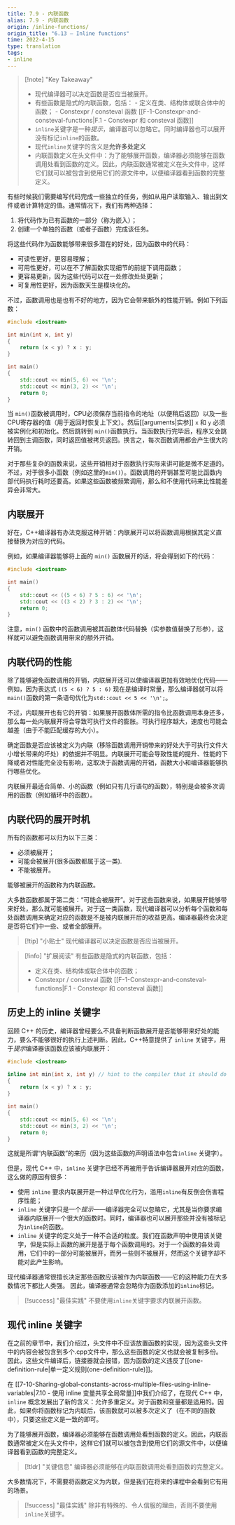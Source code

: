 ```yaml
---
title: 7.9 - 内联函数
alias: 7.9 - 内联函数
origin: /inline-functions/
origin_title: "6.13 — Inline functions"
time: 2022-4-15
type: translation
tags:
- inline
---
```


> [!note] "Key Takeaway"
> - 现代编译器可以决定函数是否应当被展开。
> - 有些函数是隐式的内联函数，包括：
>		- 定义在类、结构体或联合体中的函数；
>		- Constexpr / consteval 函数 [[F-1-Constexpr-and-consteval-functions|F.1 - Constexpr 和 consteval 函数]]
> - `inline`关键字是一种*提示*，编译器可以忽略它。同时编译器也可以展开没有标记`inline`的函数。
> - 现代`inline`关键字的含义是**允许多处定义**
> - 内联函数定义在头文件中：为了能够展开函数，编译器必须能够在函数调用处看到函数的定义。因此，内联函数通常被定义在头文件中，这样它们就可以被包含到使用它们的源文件中，以便编译器看到函数的完整定义。


有些时候我们需要编写代码完成一些独立的任务，例如从用户读取输入、输出到文件或者计算特定的值。通常情况下，我们有两种选择：

1.  将代码作为已有函数的一部分（称为嵌入）；
2.  创建一个单独的函数（或者子函数）完成该任务。

将这些代码作为函数能够带来很多潜在的好处，因为函数中的代码：

- 可读性更好，更容易理解；
- 可用性更好，可以在不了解函数实现细节的前提下调用函数；
- 更容易更新，因为这些代码可以在一处修改处处更新；
- 可复用性更好，因为函数天生是模块化的。

不过，函数调用也是也有不好的地方，因为它会带来额外的性能开销。例如下列函数：

```cpp
#include <iostream>

int min(int x, int y)
{
    return (x < y) ? x : y;
}

int main()
{
    std::cout << min(5, 6) << '\n';
    std::cout << min(3, 2) << '\n';
    return 0;
}
```


当 `min()`函数被调用时，CPU必须保存当前指令的地址（以便稍后返回）以及一些CPU寄存器的值（用于返回时恢复上下文）。然后[[arguments|实参]] `x` 和 `y` 必须被实例化和初始化。然后跳转到 `min()`函数执行。当函数执行完毕后，程序又会跳转回到主调函数，同时返回值被拷贝返回。换言之，每次函数调用都会产生很大的开销。

对于那些复杂的函数来说，这些开销相对于函数执行实际来讲可能是微不足道的。不过，对于很多小函数（例如这里的`min()`）。函数调用的开销甚至可能比函数内部代码执行耗时还要高。如果这些函数被频繁调用，那么和不使用代码来比性能差异会非常大。


## 内联展开

好在，C++编译器有办法克服这种开销：内联展开可以将函数调用根据其定义直接替换为对应的代码。

例如，如果编译器能够将上面的 `min()` 函数展开的话，将会得到如下的代码：

```cpp
#include <iostream>

int main()
{
    std::cout << ((5 < 6) ? 5 : 6) << '\n';
    std::cout << ((3 < 2) ? 3 : 2) << '\n';
    return 0;
}
```

注意，`min()` 函数中的函数调用被其函数体代码替换（实参数值替换了形参），这样就可以避免函数调用带来的额外开销。

## 内联代码的性能

除了能够避免函数调用的开销，内联展开还可以使编译器更加有效地优化代码——例如，因为表达式 `((5 < 6) ? 5 : 6)` 现在是编译时常量，那么编译器就可以将`main()`函数的第一条语句优化为`std::cout << 5 << '\n';`。

不过，内联展开也有它的开销：如果展开函数体所需的指令比函数调用本身还多，那么每一处内联展开将会导致可执行文件的膨胀。可执行程序越大，速度也可能会越差（由于不能匹配缓存的大小）。

确定函数是否应该被定义为内联（移除函数调用开销带来的好处大于可执行文件大小增长带来的坏处）的依据并不明显。内联展开可能会导致性能的提升、性能的下降或者对性能完全没有影响，这取决于函数调用的开销，函数大小和编译器能够执行哪些优化。

内联展开最适合简单、小的函数（例如只有几行语句的函数），特别是会被多次调用的函数（例如循环中的函数）。


## 内联代码的展开时机

所有的函数都可以归为以下三类：

-   必须被展开；
-   可能会被展开(很多函数都属于这一类).
-   不能被展开。

能够被展开的函数称为内联函数。

大多数函数都属于第二类：“可能会被展开”。对于这些函数来说，如果展开能够带来好处，那么就可能被展开。对于这一类函数，现代编译器可以分析每个函数和每处函数调用来确定对应的函数是不是被内联展开后的收益更高。编译器最终会决定是否将它们中一些、或者全部展开。

> [!tip] "小贴士"
> 现代编译器可以决定函数是否应当被展开。
	
> [!info] "扩展阅读"
> 有些函数是隐式的内联函数，包括：
> -   定义在类、结构体或联合体中的函数；
> -   Constexpr / consteval 函数 [[F-1-Constexpr-and-consteval-functions|F.1 - Constexpr 和 consteval 函数]]

## 历史上的 inline 关键字

回顾 C++ 的历史，编译器曾经要么不具备判断函数展开是否能够带来好处的能力，要么不能够很好的执行上述判断。因此，C++特意提供了 `inline` 关键字，用于*提示*编译器该函数应该被内联展开：

```cpp
#include <iostream>

inline int min(int x, int y) // hint to the compiler that it should do inline expansion of this function
{
    return (x < y) ? x : y;
}

int main()
{
    std::cout << min(5, 6) << '\n';
    std::cout << min(3, 2) << '\n';
    return 0;
}
```


这就是所谓“内联函数”的来历（因为这些函数的声明语法中包含`inline` 关键字）。

但是，现代 C++ 中，`inline` 关键字已经不再被用于告诉编译器展开对应的函数，这么做的原因有很多：

-   使用 `inline` 要求内联展开是一种过早优化行为，滥用`inline`有反倒会伤害程序性能；
-   `inline` 关键字只是一个*提示*——编译器完全可以忽略它，尤其是当你要求编译器内联展开一个很大的函数时。同时，编译器也可以展开那些并没有被标记为`inline`的函数。
-   `inline` 关键字的定义处于一种不合适的粒度。我们在函数声明中使用该关键字，但是实际上函数的展开是基于每个函数调用的。对于一个函数的各处调用，它们中的一部分可能被展开，而另一些则不被展开，然而这个关键字却不能对此产生影响。

现代编译器通常很擅长决定那些函数应该被作为内联函数——它的这种能力在大多数情况下都比人类强。 因此，编译器通常会忽略你为函数添加的`inline`标记。

> [!success] "最佳实践"
> 不要使用`inline`关键字要求内联展开函数。
	
## 现代 inline 关键字

在之前的章节中，我们介绍过，头文件中不应该放置函数的实现，因为这些头文件中的内容会被包含到多个.cpp文件中，那么这些函数的定义也就会被复制多份。因此，这些文件编译后，链接器就会报错，因为函数的定义违反了[[one-definition-rule|单一定义规则(one-definition-rule)]]。


在 [[7-10-Sharing-global-constants-across-multiple-files-using-inline-variables|7.10 - 使用 inline 变量共享全局常量]]中我们介绍了，在现代 C++ 中，`inline` 概念发展出了新的含义：允许多重定义。对于函数和变量都是适用的。因此，如果你将函数标记为内联后，该函数就可以被多次定义了（在不同的函数中），只要这些定义是一致的即可。

为了能够展开函数，编译器必须能够在函数调用处看到函数的定义。因此，内联函数通常被定义在头文件中，这样它们就可以被包含到使用它们的源文件中，以便编译器看到函数的完整定义。


> [!tldr] "关键信息"
> 编译器必须能够在内联函数调用处看到函数的完整定义。

大多数情况下，不需要将函数定义为内联，但是我们在将来的课程中会看到它有用的场景。

> [!success] "最佳实践"
> 除非有特殊的、令人信服的理由，否则不要使用`inline`关键字。
	